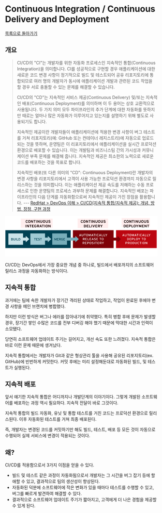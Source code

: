 # Continuous Integration / Continuous Delivery and Deployment

[목록으로 돌아가기](/README.md)

## 개요

> CI/CD의 "CI"는 개발자를 위한 자동화 프로세스인 지속적인 통합(Continuous Integration)을 의미합니다. CI를 성공적으로 구현할 경우 애플리케이션에 대한 새로운 코드 변경 사항이 정기적으로 빌드 및 테스트되어 공유 리포지토리에 통합되므로 여러 명의 개발자가 동시에 애플리케이션 개발과 관련된 코드 작업을 할 경우 서로 충돌할 수 있는 문제를 해결할 수 있습니다.
>
> CI/CD의 "CD"는 지속적인 서비스 제공(Continuous Delivery) 및/또는 지속적인 배포(Continuous Deployment)를 의미하며 이 두 용어는 상호 교환적으로 사용됩니다. 두 가지 의미 모두 파이프라인의 추가 단계에 대한 자동화를 뜻하지만 때로는 얼마나 많은 자동화가 이루어지고 있는지를 설명하기 위해 별도로 사용되기도 합니다.
>
> 지속적인 제공이란 개발자들이 애플리케이션에 적용한 변경 사항이 버그 테스트를 거쳐 리포지토리(예: GitHub 또는 컨테이너 레지스트리)에 자동으로 업로드되는 것을 뜻하며, 운영팀은 이 리포지토리에서 애플리케이션을 실시간 프로덕션 환경으로 배포할 수 있습니다. 이는 개발팀과 비즈니스팀 간의 가시성과 커뮤니케이션 부족 문제를 해결해 줍니다. 지속적인 제공은 최소한의 노력으로 새로운 코드를 배포하는 것을 목표로 합니다.
>
> 지속적인 배포(또 다른 의미의 "CD": Continuous Deployment)란 개발자의 변경 사항을 리포지토리에서 고객이 사용 가능한 프로덕션 환경까지 자동으로 릴리스하는 것을 의미합니다. 이는 애플리케이션 제공 속도를 저해하는 수동 프로세스로 인한 운영팀의 프로세스 과부하 문제를 해결합니다. 지속적인 배포는 파이프라인의 다음 단계를 자동화함으로써 지속적인 제공이 가진 장점을 활용합니다.
> --- [RedHat > DevOps 이해 > CI/CD(지속적 통합/지속적 제공): 개념, 방법, 장점, 구현 과정](https://www.redhat.com/ko/topics/devops/what-is-ci-cd)

![CI/CD Flow](/images/ci-cd-flow.png)

CI/CD는 DevOps에서 가장 중요한 개념 중 하나로, 빌드에서 배포까지의 소프트웨어 릴리스 과정을 자동화하는 방식이다.

## 지속적 통합

과거에는 팀에 속한 개발자가 장기간 격리된 상태로 작업하고, 작업이 완료된 후에야 변경 사항을 메인 브랜치에 병합했다.

하지만 이런 방식은 버그나 에러를 잡아내기에 취약했다. 특히 병합 후에 문제가 발생할 경우, 장기간 쌓인 수많은 코드를 전부 디버깅 해야 했기 때문에 막대한 시간과 인력이 소모됐다.

당연히 소프트웨어 업데이트 주기는 길어지고, 개선 속도 또한 느려졌다. 지속적 통합은 바로 이런 문제 때문에 생겨났다.

지속적 통합에서는 개발자가 Git과 같은 형상관리 툴을 사용해 공유된 리포지토리(ex. GitHub)에 빈번하게 커밋한다. 커밋 후에는 미리 설정해둔대로 자동화된 빌드, 및 테스트가 실행된다.

## 지속적 배포

앞서 얘기한 지속적 통합은 어디까지나 개발단계의 이야기이다. 그렇게 개발된 소프트웨어를 배포하는 과정 역시 필요하다. 지속적 전달이 바로 그것이다.

지속적 통합의 빌드 자동화, 유닛 및 통합 테스트를 거친 코드는 프로덕션 환경으로 릴리스된다. 이후 자동화된 테스트를 거쳐 최종 배포된다.

즉, 개발자는 변경된 코드를 커밋하기만 해도 빌드, 테스트, 배포 등 모든 것이 자동으로 수행되어 실제 서비스에 변경이 적용되는 것이다.

## 왜?

CI/CD를 적용함으로서 3가지 이점을 얻을 수 있다.

* 빌드 및 테스트 같은 과정이 자동화됨으로서 개발자는 그 시간을 버그 잡기 등에 할애할 수 있고, 결과적으로 팀의 생산성이 향상된다.
* 자동화된 덕분에 소프트웨어에 작은 변화가 있을 때마다 테스트를 수행할 수 있고, 버그를 빠르게 발견하여 해결할 수 있다.
* 결과적으로 소프트웨어 업데이트 주기가 짧아지고, 고객에게 더 나은 경험을 제공할 수 있게 된다.
